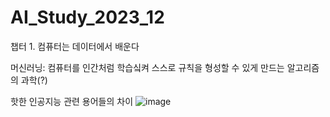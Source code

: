 # AI_Study_2023_12

챕터 1. 컴퓨터는 데이터에서 배운다

머신러닝: 컴퓨터를 인간처럼 학습싴켜 스스로 규칙을 형성할 수 있게 만드는 알고리즘의 과학(?)

핫한 인공지능 관련 용어들의 차이
![image](https://github.com/JayJay-Kay/AI_Study_2023_12/assets/110762505/d76eeebc-9f2a-4a47-b4bc-61c28fe80868)
